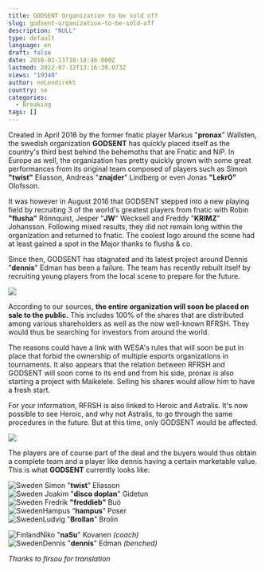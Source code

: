 ```yaml
---
title: GODSENT Organization to be sold off
slug: godsent-organization-to-be-sold-off
description: "NULL"
type: default
language: en
draft: false
date: 2018-01-11T18:18:46.000Z
lastmod: 2022-07-12T13:16:39.073Z
views: "19340"
author: neLendirekt
country: se
categories:
  - Breaking
tags: []
---
```

Created in April 2016 by the former fnatic player Markus "**pronax**" Wallsten, the swedish organization **GODSENT** has quickly placed itself as the country's third best behind the behemoths that are Fnatic and NiP. In Europe as well, the organization has pretty quickly grown with some great performances from its original team composed of players such as Simon **"twist"** Eliasson, Andreas "**znajder**" Lindberg or even Jonas **"Lekr0"** Olofsson.

It was however in August 2016 that GODSENT stepped into a new playing field by recruiting 3 of the world's greatest players from fnatic with Robin **"flusha"** Rönnquist, Jesper "**JW**" Wecksell and Freddy "**KRIMZ**" Johansson. Following mixed results, they did not remain long within the organization and returned to fnatic. The coolest logo around the scene had at least gained a spot in the Major thanks to flusha & co.

Since then, GODSENT has stagnated and its latest project around Dennis "**dennis**" Edman has been a failure. The team has recently rebuilt itself by recruiting young players from the local scene to prepare for the future.

![](/images/articles/5a5768ec71553/images/teElaORl7blqecEJlvvopCpSArv03opDjdjLUlfF.jpeg)

According to our sources, **the entire organization will soon be placed on sale to the public.** This includes 100% of the shares that are distributed among various shareholders as well as the now well-known RFRSH. They would thus be searching for investors from around the world.

The reasons could have a link with WESA's rules that will soon be put in place that forbid the ownership of multiple esports organizations in tournaments. It also appears that the relation between RFRSH and GODSENT will soon come to its end and from his side, pronax is also starting a project with Maikelele. Selling his shares would allow him to have a fresh start.

For your information, RFRSH is also linked to Heroic and Astralis. It's now possible to see Heroic, and why not Astralis, to go through the same procedures in the future. But at this time, only GODSENT would be affected.

![](/images/articles/5a5768ec71553/images/xMMK4f3iJiRB00D5ER8IpkZxBQe4M2zYhLfnVn7h.jpeg)

The players are of course part of the deal and the buyers would thus obtain a complete team and a player like dennis having a certain marketable value. This is what **GODSENT** currently looks like:

![Sweden](/images/countries/se.svg)⁠ ⁠Simon "**twist**" Eliasson  
![Sweden](/images/countries/se.svg)⁠ Joakim "**disco doplan**" Gidetun  
![Sweden](/images/countries/se.svg)⁠ Fredrik **"freddieb"** Buö  
![Sweden](/images/countries/se.svg)⁠Hampus “**hampus**” Poser  
![Sweden](/images/countries/se.svg)⁠Ludvig "**Brollan**" Brolin

![Finland](/images/countries/fi.svg)⁠Niko "**naSu**" Kovanen _(coach)_  
![Sweden](/images/countries/se.svg)⁠⁠Dennis "**dennis**" Edman _(benched)_

_Thanks to firsou for translation_
